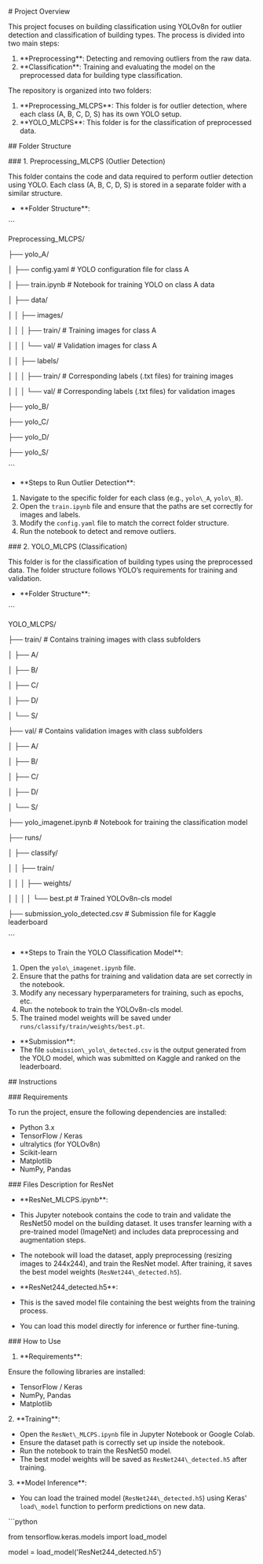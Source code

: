 ﻿\# Project Overview

This project focuses on building classification using YOLOv8n for outlier detection and classification of building types. The process is divided into two main steps:

1. \*\*Preprocessing\*\*: Detecting and removing outliers from the raw data.
1. \*\*Classification\*\*: Training and evaluating the model on the preprocessed data for building type classification.

The repository is organized into two folders:

1. \*\*Preprocessing\_MLCPS\*\*: This folder is for outlier detection, where each class (A, B, C, D, S) has its own YOLO setup.
1. \*\*YOLO\_MLCPS\*\*: This folder is for the classification of preprocessed data.

\## Folder Structure

\### 1. Preprocessing\_MLCPS (Outlier Detection)

This folder contains the code and data required to perform outlier detection using YOLO. Each class (A, B, C, D, S) is stored in a separate folder with a similar structure.

- \*\*Folder Structure\*\*:

\```

Preprocessing\_MLCPS/

├── yolo\_A/

│   ├── config.yaml            # YOLO configuration file for class A

│   ├── train.ipynb            # Notebook for training YOLO on class A data

│   ├── data/

│   │   ├── images/

│   │   │   ├── train/         # Training images for class A

│   │   │   └── val/           # Validation images for class A

│   │   ├── labels/

│   │   │   ├── train/         # Corresponding labels (.txt files) for training images

│   │   │   └── val/           # Corresponding labels (.txt files) for validation images

├── yolo\_B/

├── yolo\_C/

├── yolo\_D/

├── yolo\_S/

\```

- \*\*Steps to Run Outlier Detection\*\*:
1. Navigate to the specific folder for each class (e.g., `yolo\_A`, `yolo\_B`).
1. Open the `train.ipynb` file and ensure that the paths are set correctly for images and labels.
1. Modify the `config.yaml` file to match the correct folder structure.
1. Run the notebook to detect and remove outliers.

\### 2. YOLO\_MLCPS (Classification)

This folder is for the classification of building types using the preprocessed data. The folder structure follows YOLO’s requirements for training and validation.

- \*\*Folder Structure\*\*:

\```

YOLO\_MLCPS/

├── train/                   # Contains training images with class subfolders

│   ├── A/

│   ├── B/

│   ├── C/

│   ├── D/

│   └── S/

├── val/                     # Contains validation images with class subfolders

│   ├── A/

│   ├── B/

│   ├── C/

│   ├── D/

│   └── S/

├── yolo\_imagenet.ipynb      # Notebook for training the classification model

├── runs/

│   ├── classify/

│   │   ├── train/

│   │   │   ├── weights/

│   │   │   │   └── best.pt  # Trained YOLOv8n-cls model

├── submission\_yolo\_detected.csv  # Submission file for Kaggle leaderboard

\```

- \*\*Steps to Train the YOLO Classification Model\*\*:
1. Open the `yolo\_imagenet.ipynb` file.
1. Ensure that the paths for training and validation data are set correctly in the notebook.
1. Modify any necessary hyperparameters for training, such as epochs, etc.
1. Run the notebook to train the YOLOv8n-cls model.
1. The trained model weights will be saved under `runs/classify/train/weights/best.pt`.

- \*\*Submission\*\*:
- The file `submission\_yolo\_detected.csv` is the output generated from the YOLO model, which was submitted on Kaggle and ranked on the leaderboard.

\## Instructions

\### Requirements

To run the project, ensure the following dependencies are installed:

- Python 3.x
- TensorFlow / Keras
- ultralytics (for YOLOv8n)
- Scikit-learn
- Matplotlib
- NumPy, Pandas




\### Files Description for ResNet

- \*\*ResNet\_MLCPS.ipynb\*\*:
- This Jupyter notebook contains the code to train and validate the ResNet50 model on the building dataset. It uses transfer learning with a pre-trained model (ImageNet) and includes data preprocessing and augmentation steps.
- The notebook will load the dataset, apply preprocessing (resizing images to 244x244), and train the ResNet model. After training, it saves the best model weights (`ResNet244\_detected.h5`).

- \*\*ResNet244\_detected.h5\*\*:
- This is the saved model file containing the best weights from the training process.
- You can load this model directly for inference or further fine-tuning.

\### How to Use

1. \*\*Requirements\*\*:

Ensure the following libraries are installed:

- TensorFlow / Keras
- NumPy, Pandas
- Matplotlib


2\. \*\*Training\*\*:

- Open the `ResNet\_MLCPS.ipynb` file in Jupyter Notebook or Google Colab.
- Ensure the dataset path is correctly set up inside the notebook.
- Run the notebook to train the ResNet50 model.
- The best model weights will be saved as `ResNet244\_detected.h5` after training.

3\. \*\*Model Inference\*\*:

- You can load the trained model (`ResNet244\_detected.h5`) using Keras' `load\_model` function to perform predictions on new data.

\```python

from tensorflow.keras.models import load\_model

model = load\_model('ResNet244\_detected.h5')
